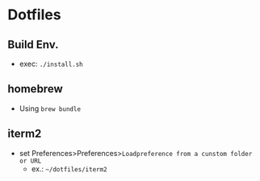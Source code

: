 # Dotfiles

## Build Env.
- exec: `./install.sh`

## homebrew
- Using `brew bundle`

## iterm2
- set Preferences>Preferences>`Loadpreference from a cunstom folder or URL`
  - ex.: `~/dotfiles/iterm2`

